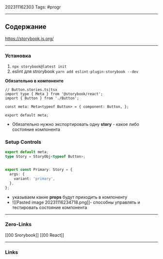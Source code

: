 202311162303
Tags: #progr 

---
## Содержание
https://storybook.js.org/

--- 
### Установка
1. `npx storybook@latest init` 
2. eslint для strorybook `yarn add eslint-plugin-storybook --dev`

**Обязательно в компоненте**
```JS
// Button.stories.ts|tsx 
import type { Meta } from '@storybook/react'; 
import { Button } from './Button'; 

const meta: Meta<typeof Button> = { component: Button, }; 

export default meta;
```

- Обязательно нужно экспортировать одну **story** - какое либо состояние компонента

### Setup Controls
```ts
export default meta;
type Story = StoryObj<typeof Button>;


export const Primary: Story = {
  args: {
    variant: 'primary',
  },
};
```
- указываем какие **props** будут приходить в компоненту
- ![[Pasted image 20231116234718.png]]- способны управлять и тестировать состояние компонента
---
### Zero-Links
[[00 Srorybook]]
[[00 React]]

---
### Links
